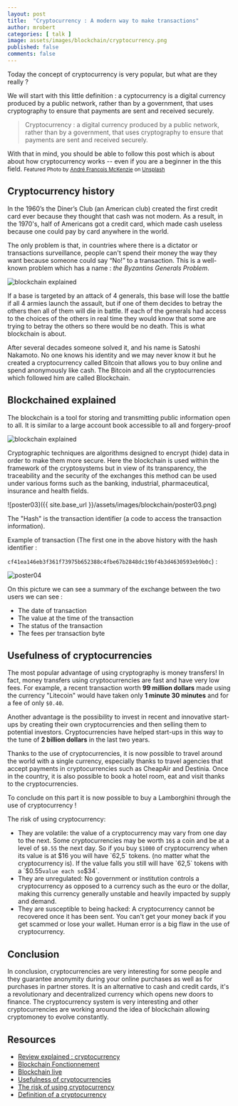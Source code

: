 ```yaml
---
layout: post
title:  "Cryptocurrency : A modern way to make transactions"
author: mrobert
categories: [ talk ]
image: assets/images/blockchain/cryptocurrency.png
published: false
comments: false
---
```


Today the concept of cryptocurrency is very popular, but what are they really ? 

We will start with this little definition : a cyptocurrency is a digital currency produced by a public network, rather than by a government, that uses cryptography to ensure that payments are sent and received securely.

> Cryptocurrency : a digital currency produced by a public network, rather than by a government, that uses cryptography to ensure that payments are sent and received securely.

With that in mind, you should be able to follow this post which is about about how cryptocurrency works -- even if you are a beginner in the this field. <small>
<span>Featured Photo by <a href="https://unsplash.com/@silverhousehd?utm_source=unsplash&amp;utm_medium=referral&amp;utm_content=creditCopyText">André François McKenzie</a> on <a href="https://unsplash.com/s/photos/blockchain?utm_source=unsplash&amp;utm_medium=referral&amp;utm_content=creditCopyText">Unsplash</a></span>
</small>

## Cryptocurrency history

In the 1960’s the Diner’s Club (an American club) created the first credit card ever because they thought that cash was not modern. As a result, in the 1970's, half of Americans got a credit card, which made cash useless because one could pay by card anywhere in the world.

The only problem is that, in countries where there is a dictator or transactions surveillance, people can't spend their money the way they want because someone could say “No!” to a transaction. This is a well-known problem which has a name : _the Byzantins Generals Problem_. 

![blockchain explained](https://miro.medium.com/max/700/1*QQbLe9EvxXDzgR9GHIyWPQ.png "https://miro.medium.com/max")

If a base is targeted by an attack of 4 generals, this base will lose the battle if all 4 armies launch the assault, but if one of them decides to betray the others then all of them will die in battle. If each of the generals had access to the choices of the others in real time they would know that some are trying to betray the others so there would be no death. This is what blockchain is about. 

After several decades someone solved it, and his name is Satoshi Nakamoto. No one knows his identity and we may never know it but he created a cryptocurrency called Bitcoin that allows you to buy online and spend anonymously like cash. The Bitcoin and all the cryptocurrencies which followed him are called Blockchain.

## Blockchained explained

The blockchain is a tool for storing and transmitting public information open to all. It is similar to a large account book accessible to all and forgery-proof

![blockchain explained](https://coin24.fr/wp-content/uploads/2020/06/block-chain-md.png "https://coin24.fr")

Cryptographic techniques are algorithms designed to encrypt (hide) data in order to make them more secure. 
Here the blockchain is used within the framework of the cryptosystems but in view of its transparency, the traceability and the security of the exchanges this method can be used under various forms such as the banking, industrial, pharmaceutical, insurance and health fields. 

![poster03]({{ site.base_url }}/assets/images/blockchain/poster03.png)

The "Hash" is the transaction identifier (a code to access the transaction information). 

Example of transaction (The first one in the above history with the hash identifier :  

`cf41ea146eb3f361f73975b652388c4fbe67b2848dc19bf4b3d4630593eb9b0c`) : 

![poster04](https://nsa40.casimages.com/img/2021/01/26//210126040536872768.png)

On this picture we can see a summary of the exchange between the two users we can see : 
- The date of transaction 
- The value at the time of the transaction 
- The status of the transaction 
- The fees per transaction byte 

## Usefulness of cryptocurrencies 

The most popular advantage of using cryptography is money transfers! In fact, money transfers using cryptocurrencies are fast and have very low fees. For example, a recent transaction worth __99 million dollars__ made using the currency "Litecoin" would have taken only __1 minute 30 minutes__ and for a fee of only `$0.40`. 

Another advantage is the possibility to invest in recent and innovative start-ups by creating their own cryptocurrencies and then selling them to potential investors. Cryptocurrencies have helped start-ups in this way to the tune of __2 billion dollars__ in the last two years. 

Thanks to the use of cryptocurrencies, it is now possible to travel around the world with a single currency, especially thanks to travel agencies that accept payments in cryptocurrencies such as CheapAir and Destinia. Once in the country, it is also possible to book a hotel room, eat and visit thanks to the cryptocurrencies. 

To conclude on this part it is now possible to buy a Lamborghini through the use of cryptocurrency ! 

The risk of using cryptocurrency:  
- They are volatile: the value of a cryptocurrency may vary from one day to the next. Some cryptocurrencies may be worth `16$` a coin and be at a level of `$0.55` the next day. So if you buy `$1000` of cryptocurrency when its value is at $16 you will have `62,5` tokens. (no matter what the cryptocurrency is). If the value falls you still will have `62,5` tokens with a `$0.55` value each so `$34`. 
- They are unregulated: No government or institution controls a cryptocurrency as opposed to a currency such as the euro or the dollar, making this currency generally unstable and heavily impacted by supply and demand. 
- They are susceptible to being hacked: A cryptocurrency cannot be recovered once it has been sent. You can't get your money back if you get scammed or lose your wallet. Human error is a big flaw in the use of cryptocurrency. 

## Conclusion 

In conclusion, cryptocurrencies are very interesting for some people and they guarantee anonymity during your online purchases as well as for purchases in partner stores. It is an alternative to cash and credit cards, it's a revolutionary and decentralized currency which opens new doors to finance. The cryptocurrency system is very interesting and other cryptocurrencies are working around the idea of blockchain allowing cryptomoney to evolve constantly. 

## Resources

- [Review explained : cryptocurrency](https://www.broadfinancial.com/a-review-of-netflix-explained-cryptocurrency-a-brilliant-and-brief-overview-of-bitcoin-and-blockchain-technology/) 
- [Blockchain Fonctionnement](https://coin24.fr/dictionnaire/blockchain/) 
- [Blockchain live](https://www.blockchain.com)
- [Usefulness of cryptocurrencies](https://bravenewcoin.com/insights/10-awesome-uses-of-cryptocurrency)
- [The risk of using cryptocurrency](https://www.cmcmarkets.com/en/learn-cryptocurrencies/what-are-the-risks#:~:text=The%20risks%20of%20trading%20cryptocurrencies%20are%20mainly%20related%20to%20its,and%20sudden%20moves%20in%20price)
- [Definition of a cryptocurrency](https://dictionary.cambridge.org/fr/dictionnaire/anglais/cryptocurrency)